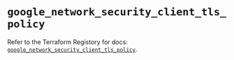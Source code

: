 # `google_network_security_client_tls_policy`

Refer to the Terraform Registory for docs: [`google_network_security_client_tls_policy`](https://registry.terraform.io/providers/hashicorp/google-beta/5.7.0/docs/resources/google_network_security_client_tls_policy).
